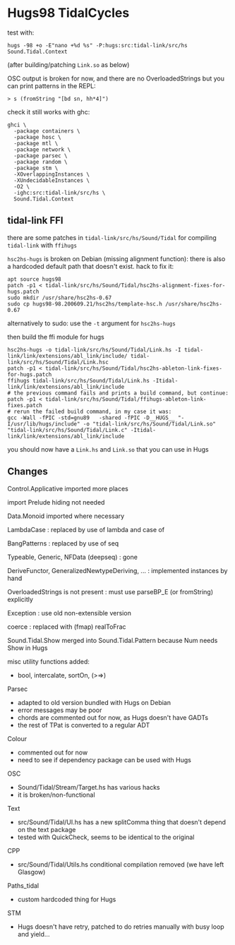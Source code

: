# Hugs98 TidalCycles

test with:

```
hugs -98 +o -E"nano +%d %s" -P:hugs:src:tidal-link/src/hs Sound.Tidal.Context
```

(after building/patching `Link.so` as below)

OSC output is broken for now,
and there are no OverloadedStrings
but you can print patterns in the REPL:

```
> s (fromString "[bd sn, hh*4]")
```

check it still works with ghc:

```
ghci \
  -package containers \
  -package hosc \
  -package mtl \
  -package network \
  -package parsec \
  -package random \
  -package stm \
  -XOverlappingInstances \
  -XUndecidableInstances \
  -O2 \
  -ighc:src:tidal-link/src/hs \
  Sound.Tidal.Context
```

## tidal-link FFI

there are some patches in `tidal-link/src/hs/Sound/Tidal`
for compiling `tidal-link` with `ffihugs`

`hsc2hs-hugs` is broken on Debian (missing alignment function):
there is also a hardcoded default path that doesn't exist.
hack to fix it:

```
apt source hugs98
patch -p1 < tidal-link/src/hs/Sound/Tidal/hsc2hs-alignment-fixes-for-hugs.patch
sudo mkdir /usr/share/hsc2hs-0.67
sudo cp hugs98-98.200609.21/hsc2hs/template-hsc.h /usr/share/hsc2hs-0.67
```

alternatively to sudo: use the `-t` argument for `hsc2hs-hugs`

then build the ffi module for hugs

```
hsc2hs-hugs -o tidal-link/src/hs/Sound/Tidal/Link.hs -I tidal-link/link/extensions/abl_link/include/ tidal-link/src/hs/Sound/Tidal/Link.hsc
patch -p1 < tidal-link/src/hs/Sound/Tidal/hsc2hs-ableton-link-fixes-for-hugs.patch
ffihugs tidal-link/src/hs/Sound/Tidal/Link.hs -Itidal-link/link/extensions/abl_link/include
# the previous command fails and prints a build command, but continue:
patch -p1 < tidal-link/src/hs/Sound/Tidal/ffihugs-ableton-link-fixes.patch
# rerun the failed build command, in my case it was:
gcc -Wall -fPIC -std=gnu89   -shared -fPIC -D__HUGS__ "-I/usr/lib/hugs/include" -o "tidal-link/src/hs/Sound/Tidal/Link.so" "tidal-link/src/hs/Sound/Tidal/Link.c" -Itidal-link/link/extensions/abl_link/include
```

you should now have a `Link.hs` and `Link.so` that you can use in Hugs

## Changes

Control.Applicative imported more places

import Prelude hiding not needed

Data.Monoid imported where necessary

LambdaCase : replaced by use of lambda and case of

BangPatterns : replaced by use of seq

Typeable, Generic, NFData (deepseq) : gone

DeriveFunctor, GeneralizedNewtypeDeriving, ... : implemented instances by hand

OverloadedStrings is not present : must use parseBP_E (or fromString) explicitly

Exception : use old non-extensible version

coerce : replaced with (fmap) realToFrac

Sound.Tidal.Show merged into Sound.Tidal.Pattern because Num needs Show in Hugs

misc utility functions added:

- bool, intercalate, sortOn, (>=>)

Parsec

- adapted to old version bundled with Hugs on Debian
- error messages may be poor
- chords are commented out for now, as Hugs doesn't have GADTs
- the rest of TPat is converted to a regular ADT

Colour

- commented out for now
- need to see if dependency package can be used with Hugs

OSC

- Sound/Tidal/Stream/Target.hs has various hacks
- it is broken/non-functional

Text

- src/Sound/Tidal/UI.hs has a new splitComma thing that doesn't depend on the text package
- tested with QuickCheck, seems to be identical to the original

CPP

- src/Sound/Tidal/Utils.hs conditional compilation removed (we have left Glasgow)

Paths_tidal

- custom hardcoded thing for Hugs

STM

- Hugs doesn't have retry, patched to do retries manually with busy loop and yield...
